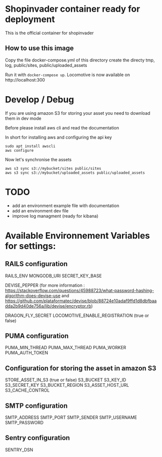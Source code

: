 # Shopinvader container ready for deployment

This is the official container for shopinvader

## How to use this image

Copy the file docker-compose.yml of this directory
create the directy tmp, log, public/sites, public/uploaded_assets

Run it with ```docker-compose up```. Locomotive is now available on http://localhost:300



# Develop / Debug

If you are using amazon S3 for storing your asset you need to download them in dev mode

Before please install aws cli and read the documentation

In short for installing aws and configuring the api key
```
sudo apt install awscli
aws configure
```

Now let's synchronise the assets

```
aws s3 sync s3://mybucket/sites public/sites
aws s3 sync s3://mybucket/uploaded_assets public/uploaded_assets

```

# TODO
- add an environment example file with documentation
- add an environment dev file
- improve log managment (ready for kibana)

# Available Environnement Variables for settings:

## RAILS configuration
RAILS_ENV
MONGODB_URI
SECRET_KEY_BASE

DEVISE_PEPPER (for more information : https://stackoverflow.com/questions/45988723/what-password-hashing-algorithm-does-devise-use and https://github.com/plataformatec/devise/blob/88724e10adaf9ffd1d8dbfbaadda2b9d40de756a/lib/devise/encryptor.rb)

DRAGON_FLY_SECRET
LOCOMOTIVE_ENABLE_REGISTRATION  (true or false)


## PUMA configuration
PUMA_MIN_THREAD
PUMA_MAX_THREAD
PUMA_WORKER
PUMA_AUTH_TOKEN


## Configuration for storing the asset in amazon S3
STORE_ASSET_IN_S3  (true or false)
S3_BUCKET
S3_KEY_ID
S3_SECRET_KEY
S3_BUCKET_REGION
S3_ASSET_HOST_URL
S3_CACHE_CONTROL

## SMTP configuration
SMTP_ADDRESS
SMTP_PORT
SMTP_SENDER
SMTP_USERNAME
SMTP_PASSWORD

## Sentry configuration
SENTRY_DSN

